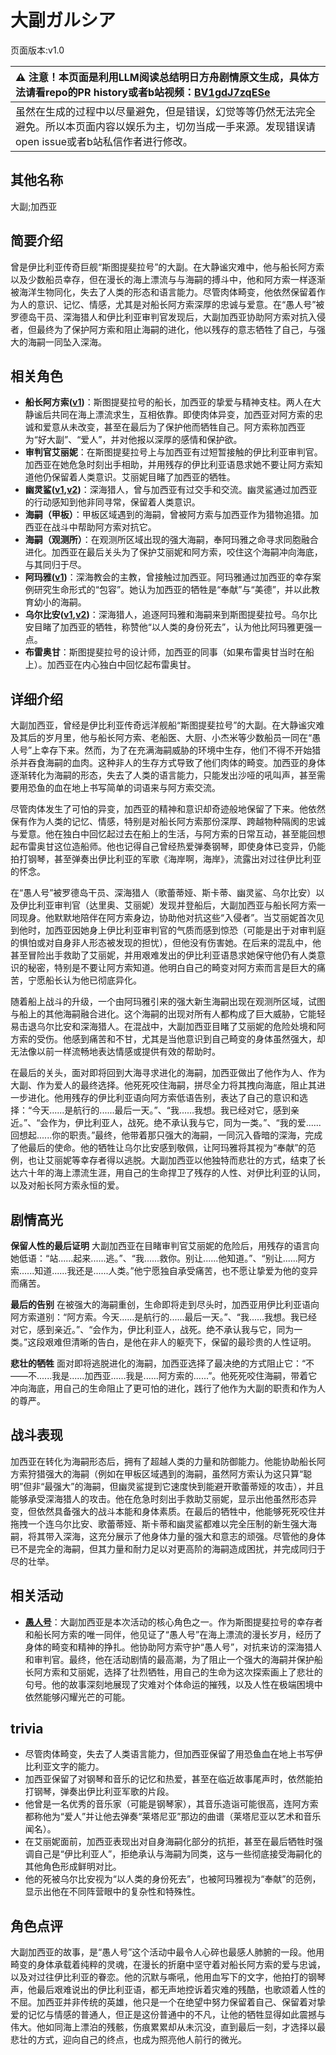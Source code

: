 # 大副ガルシア
页面版本:v1.0
 

| :warning: 注意！本页面是利用LLM阅读总结明日方舟剧情原文生成，具体方法请看repo的PR history或者b站视频：[BV1gdJ7zqESe](https://www.bilibili.com/video/BV1gdJ7zqESe/)         |
|:----------------------------|
| 虽然在生成的过程中以尽量避免，但是错误，幻觉等等仍然无法完全避免。所以本页面内容以娱乐为主，切勿当成一手来源。发现错误请open issue或者b站私信作者进行修改。|



## 其他名称
大副;加西亚
## 简要介绍
曾是伊比利亚传奇巨舰“斯图提斐拉号”的大副。在大静谧灾难中，他与船长阿方索以及少数船员幸存，但在漫长的海上漂流与与海嗣的搏斗中，他和阿方索一样逐渐被海洋生物同化，失去了人类的形态和语言能力。尽管肉体畸变，他依然保留着作为人的意识、记忆、情感，尤其是对船长阿方索深厚的忠诚与爱意。在“愚人号”被罗德岛干员、深海猎人和伊比利亚审判官发现后，大副加西亚协助阿方索对抗入侵者，但最终为了保护阿方索和阻止海嗣的进化，他以残存的意志牺牲了自己，与强大的海嗣一同坠入深海。
## 相关角色
-   **船长阿方索([v1](extended_char_chuan_zhang_a_fang_suo.md))**：斯图提斐拉号的船长，加西亚的挚爱与精神支柱。两人在大静谧后共同在海上漂流求生，互相依靠。即使肉体异变，加西亚对阿方索的忠诚和爱意从未改变，甚至在最后为了保护他而牺牲自己。阿方索称加西亚为“好大副”、“爱人”，并对他报以深厚的感情和保护欲。
-   **审判官艾丽妮**：在斯图提斐拉号上与加西亚有过短暂接触的伊比利亚审判官。加西亚在她危急时刻出手相助，并用残存的伊比利亚语恳求她不要让阿方索知道他仍保留着人类意识。艾丽妮目睹了加西亚的牺牲。
-   **幽灵鲨([v1](char_143_ghost.md),[v2](../char_v3/char_143_ghost.md))**：深海猎人，曾与加西亚有过交手和交流。幽灵鲨通过加西亚的行动感知到他非同寻常，保留着人类意识。
-   **海嗣（甲板）**：甲板区域遇到的海嗣，曾被阿方索与加西亚作为猎物追猎。加西亚在战斗中帮助阿方索对抗它。
-   **海嗣（观测所）**：在观测所区域出现的强大海嗣，奉阿玛雅之命寻求同胞融合进化。加西亚在最后关头为了保护艾丽妮和阿方索，咬住这个海嗣冲向海底，与其同归于尽。
-   **阿玛雅([v1](extended_char_a_ma_ya.md))**：深海教会的主教，曾接触过加西亚。阿玛雅通过加西亚的幸存案例研究生命形式的“包容”。她认为加西亚的牺牲是“奉献”与“美德”，并以此教育幼小的海嗣。
-   **乌尔比安([v1](char_4145_ulpia.md),[v2](../char_v3/char_4145_ulpia.md))**：深海猎人，追逐阿玛雅和海嗣来到斯图提斐拉号。乌尔比安目睹了加西亚的牺牲，称赞他“以人类的身份死去”，认为他比阿玛雅更强一点。
-   **布雷奥甘**：斯图提斐拉号的设计师，加西亚的同事（如果布雷奥甘当时在船上）。加西亚在内心独白中回忆起布雷奥甘。
## 详细介绍
大副加西亚，曾经是伊比利亚传奇远洋舰船“斯图提斐拉号”的大副。在大静谧灾难及其后的岁月里，他与船长阿方索、老船医、大厨、小杰米等少数船员一同在“愚人号”上幸存下来。然而，为了在充满海嗣威胁的环境中生存，他们不得不开始猎杀并吞食海嗣的血肉。这种非人的生存方式导致了他们肉体的畸变。加西亚的身体逐渐转化为海嗣的形态，失去了人类的语言能力，只能发出沙哑的吼叫声，甚至需要用恐鱼的血在地上书写简单的词语来与阿方索交流。

尽管肉体发生了可怕的异变，加西亚的精神和意识却奇迹般地保留了下来。他依然保有作为人类的记忆、情感，特别是对船长阿方索那份深厚、跨越物种隔阂的忠诚与爱意。他在独白中回忆起过去在船上的生活，与阿方索的日常互动，甚至能回想起布雷奥甘这位造船师。他也记得自己曾经热爱弹奏钢琴，即使身体已变异，仍能拍打钢琴，甚至弹奏出伊比利亚的军歌《海岸啊，海岸》，流露出对过往伊比利亚的怀念。

在“愚人号”被罗德岛干员、深海猎人（歌蕾蒂娅、斯卡蒂、幽灵鲨、乌尔比安）以及伊比利亚审判官（达里奥、艾丽妮）发现并登船后，大副加西亚与船长阿方索一同现身。他默默地陪伴在阿方索身边，协助他对抗这些“入侵者”。当艾丽妮首次见到他时，加西亚因她身上伊比利亚审判官的气质而感到惊恐（可能是出于对审判庭的惧怕或对自身非人形态被发现的担忧），但他没有伤害她。在后来的混乱中，他甚至冒险出手救助了艾丽妮，并用艰难发出的伊比利亚语恳求她保守他仍有人类意识的秘密，特别是不要让阿方索知道。他明白自己的畸变对阿方索而言是巨大的痛苦，宁愿船长认为他已彻底异化。

随着船上战斗的升级，一个由阿玛雅引来的强大新生海嗣出现在观测所区域，试图与船上的其他海嗣融合进化。这个海嗣的出现对所有人都构成了巨大威胁，它能轻易击退乌尔比安和深海猎人。在混战中，大副加西亚目睹了艾丽妮的危险处境和阿方索的受伤。他感到痛苦和不甘，尤其是当他意识到自己畸变的身体虽然强大，却无法像以前一样流畅地表达情感或提供有效的帮助时。

在最后的关头，面对即将回到大海寻求进化的海嗣，加西亚做出了他作为人、作为大副、作为爱人的最终选择。他死死咬住海嗣，拼尽全力将其拽向海底，阻止其进一步进化。他用残存的伊比利亚语向阿方索低语告别，表达了自己的意识和选择：“今天......是航行的......最后一天。”、“我......我想。我已经对它，感到亲近。”、“会作为，伊比利亚人，战死。绝不承认我与它，同为一类。”、“我的爱......回想起......你的职责。”最终，他带着那只强大的海嗣，一同沉入昏暗的深海，完成了他最后的使命。他的牺牲让乌尔比安感到敬佩，让阿玛雅将其视为“奉献”的范例，也让艾丽妮等幸存者得以逃脱。大副加西亚以他独特而悲壮的方式，结束了长达六十年的海上漂流生涯，用自己的生命捍卫了残存的人性、对伊比利亚的认同，以及对船长阿方索永恒的爱。
## 剧情高光
**保留人性的最后证明**
大副加西亚在目睹审判官艾丽妮的危险后，用残存的语言向她低语：“站......起来......逃。”、“我......救你。别让......他知道。”、“别让......阿方索......知道......我还是......人类。”他宁愿独自承受痛苦，也不愿让挚爱为他的变异而痛苦。

**最后的告别**
在被强大的海嗣重创，生命即将走到尽头时，加西亚用伊比利亚语向阿方索道别：“阿方索。今天......是航行的......最后一天。”、“我......我想。我已经对它，感到亲近。”、“会作为，伊比利亚人，战死。绝不承认我与它，同为一类。”这段艰难但清晰的告白，是他在非人的躯壳下，保留的最珍贵的人性证明。

**悲壮的牺牲**
面对即将逃脱进化的海嗣，加西亚选择了最决绝的方式阻止它：“不——不......我是......加西亚......我是......阿方索的......”。他死死咬住海嗣，带着它冲向海底，用自己的生命阻止了更可怕的进化，践行了他作为大副的职责和作为人的尊严。
## 战斗表现
加西亚在转化为海嗣形态后，拥有了超越人类的力量和防御能力。他能协助船长阿方索狩猎强大的海嗣（例如在甲板区域遇到的海嗣，虽然阿方索认为这只算“聪明”但非“最强大”的海嗣，但幽灵鲨提到它速度快到能避开歌蕾蒂娅的攻击），并且能够承受深海猎人的攻击。他在危急时刻出手救助艾丽妮，显示出他虽然形态异变，但依然具备强大的战斗本能和身体素质。在最后的牺牲中，他能够死死咬住并拖拽一个连乌尔比安、歌蕾蒂娅、斯卡蒂和幽灵鲨都难以完全压制的新生强大海嗣，将其带入深海，这充分展示了他身体力量的强大和意志的顽强。尽管他的身体已不是完全的海嗣，但其力量和耐力足以对更高阶的海嗣造成困扰，并完成同归于尽的壮举。
## 相关活动
-   **[愚人号](../stories/act17side.md)**：大副加西亚是本次活动的核心角色之一。作为斯图提斐拉号的幸存者和船长阿方索的唯一同伴，他见证了“愚人号”在海上漂流的漫长岁月，经历了身体的畸变和精神的挣扎。他协助阿方索守护“愚人号”，对抗来访的深海猎人和审判官。最终，他在活动剧情的最高潮，为了阻止一个强大的海嗣并保护船长阿方索和艾丽妮，选择了壮烈牺牲，用自己的生命为这次探索画上了悲壮的句号。他的故事深刻地展现了灾难对个体命运的摧残，以及人性在极端困境中依然能够闪耀光芒的可能。
## trivia
-   尽管肉体畸变，失去了人类语言能力，但加西亚保留了用恐鱼血在地上书写伊比利亚文字的能力。
-   加西亚保留了对钢琴和音乐的记忆和热爱，甚至在临近故事尾声时，依然能拍打钢琴，弹奏出伊比利亚军歌的片段。
-   他曾是一名优秀的音乐家（可能是钢琴家），其音乐造诣可能很高，连阿方索都称他为“爱人”并让他去弹奏“莱塔尼亚”那边的曲谱（莱塔尼亚以艺术和音乐闻名）。
-   在艾丽妮面前，加西亚表现出对自身海嗣化部分的抗拒，甚至在最后牺牲时强调自己是“伊比利亚人”，拒绝承认与海嗣为同类，这与一些彻底接受海嗣化的其他角色形成鲜明对比。
-   他的死被乌尔比安视为“以人类的身份死去”，也被阿玛雅视为“奉献”的范例，显示出他在不同阵营眼中的复杂性和特殊性。
## 角色点评
大副加西亚的故事，是“愚人号”这个活动中最令人心碎也最感人肺腑的一段。他用畸变的身体承载着纯粹的灵魂，在漫长的折磨中坚守着对船长阿方索的爱与忠诚，以及对过往伊比利亚的眷恋。他的沉默与嘶吼，他用血写下的文字，他拍打的钢琴声，他最后艰难说出的伊比利亚语，都无声地控诉着灾难的残酷，也歌颂着人性的不屈。加西亚并非传统的英雄，他只是一个在绝望中努力保留着自己、保留着对挚爱的记忆与情感的普通人，但正是这份普通中的不凡，让他的牺牲显得如此震撼与伟大。他如同海上漂泊的残骸，伤痕累累却从未沉没，直到最后一刻，才选择以最悲壮的方式，迎向自己的终点，也成为照亮他人前行的微光。